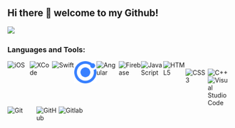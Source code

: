 ## Hi there 👋 welcome to my Github!

<p align="left">
  <img 
    width="150" src="https://media.giphy.com/media/v1.Y2lkPTc5MGI3NjExZGdxNDByZzNkd3RicGczNzFxazNrcWN2ejUxbzZjNWs2dmp0c2xseSZlcD12MV9pbnRlcm5hbF9naWZfYnlfaWQmY3Q9Zw/QXwtfadqo7wbfmT46H/giphy.gif">
</p>

### Languages and Tools: 

<img align="left" alt="iOS" width="50px" src="https://media.giphy.com/media/VgTtXyj5YjVFieCYM2/giphy.gif" />&nbsp;
<img align="left" alt="XCode" width="50px" src="https://user-images.githubusercontent.com/25181517/186711578-bf30cb30-40b7-4b45-95a5-bdf837c372e7.png" />&nbsp;
<img align="left" alt="Swift" width="50px" src="https://user-images.githubusercontent.com/25181517/121406389-6267a300-c95e-11eb-8d67-f1e22afe8aea.png" />&nbsp;
<img align="left" alt="Ionic" width="50px" src="https://github.com/ionic-team/ionic-framework/blob/main/.github/assets/logo.png?raw=true" />&nbsp;
<img align="left" alt="Angular" width="50px" src="https://media.giphy.com/media/XEDIHHp3i8bVoEdxd7/giphy.gif" />&nbsp;
<img align="left" alt="Firebase" width="50px" src="https://media.giphy.com/media/Ri2TUcKlaOcaDBxFpY/giphy.gif" />&nbsp;
<img align="left" alt="JavaScript" width="50px" src="https://media.giphy.com/media/ln7z2eWriiQAllfVcn/giphy.gif" />&nbsp;
<img align="left" alt="HTML5" width="50px" src="https://media.giphy.com/media/5jhs1SpOas2pLpdO9O/giphy.gif" />&ensp;
<img align="left" alt="CSS3" width="50px" src="https://media.giphy.com/media/qPR55MsbOEwinH5Flw/giphy.gif" />&nbsp;
<img align="left" alt="C++" width="50px" src="https://user-images.githubusercontent.com/25181517/192106073-90fffafe-3562-4ff9-a37e-c77a2da0ff58.png" />&nbsp;
<img align="left" alt="Visual Studio Code" width="50px" src="https://media.giphy.com/media/SS8CV2rQdlYNLtBCiF/giphy.gif" /> &nbsp;
<img align="left" alt="Git" width="65px" src="https://media.giphy.com/media/kH1DBkPNyZPOk0BxrM/giphy.gif" />&nbsp;
<img align="left" alt="GitHub" width="50px" src="https://media.giphy.com/media/du3J3cXyzhj75IOgvA/giphy.gif" />&nbsp;
<img align="left" alt="Gitlab" width="65px" src="https://media.giphy.com/media/hqrdSW7r1DFsDZwSnR/giphy.gif" />&nbsp;

<!--
**kapilbhoyar/kapilbhoyar** is a ✨ _special_ ✨ repository because its `README.md` (this file) appears on your GitHub profile.

Here are some ideas to get you started:

- 🔭 I’m currently working on ...
- 🌱 I’m currently learning ...
- 👯 I’m looking to collaborate on ...
- 🤔 I’m looking for help with ...
- 💬 Ask me about ...
- 📫 How to reach me: ...
- 😄 Pronouns: ...
- ⚡ Fun fact: ...
-->
